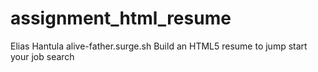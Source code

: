 # assignment_html_resume
Elias Hantula
alive-father.surge.sh
Build an HTML5 resume to jump start your job search
